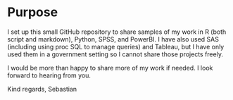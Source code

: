 # Purpose

I set up this small GitHub repository to share samples of my work in R (both script and markdown), Python, SPSS, and PowerBI. I have also used SAS (including using proc SQL to manage queries) and Tableau, but I have only used them in a government setting so I cannot share those projects freely.

I would be more than happy to share more of my work if needed. I look forward to hearing from you.

Kind regards,
Sebastian
